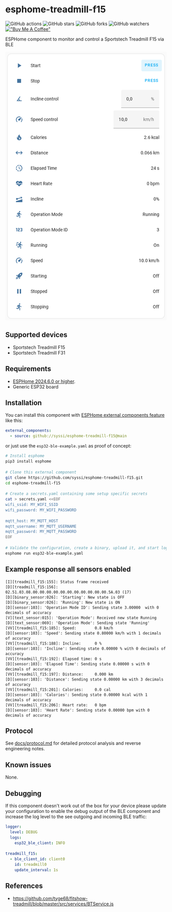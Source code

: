 # esphome-treadmill-f15

![GitHub actions](https://github.com/syssi/esphome-treadmill-f15/actions/workflows/ci.yaml/badge.svg)
![GitHub stars](https://img.shields.io/github/stars/syssi/esphome-treadmill-f15)
![GitHub forks](https://img.shields.io/github/forks/syssi/esphome-treadmill-f15)
![GitHub watchers](https://img.shields.io/github/watchers/syssi/esphome-treadmill-f15)
[!["Buy Me A Coffee"](https://img.shields.io/badge/buy%20me%20a%20coffee-donate-yellow.svg)](https://www.buymeacoffee.com/syssi)

ESPHome component to monitor and control a Sportstech Treadmill F15 via BLE

![Lovelace entities card](lovelace-entities-card.png "Lovelace entities card")

## Supported devices

* Sportstech Treadmill F15
* Sportstech Treadmill F31

## Requirements

* [ESPHome 2024.6.0 or higher](https://github.com/esphome/esphome/releases).
* Generic ESP32 board

## Installation

You can install this component with [ESPHome external components feature](https://esphome.io/components/external_components.html) like this:
```yaml
external_components:
  - source: github://syssi/esphome-treadmill-f15@main
```

or just use the `esp32-ble-example.yaml` as proof of concept:

```bash
# Install esphome
pip3 install esphome

# Clone this external component
git clone https://github.com/syssi/esphome-treadmill-f15.git
cd esphome-treadmill-f15

# Create a secrets.yaml containing some setup specific secrets
cat > secrets.yaml <<EOF
wifi_ssid: MY_WIFI_SSID
wifi_password: MY_WIFI_PASSWORD

mqtt_host: MY_MQTT_HOST
mqtt_username: MY_MQTT_USERNAME
mqtt_password: MY_MQTT_PASSWORD
EOF

# Validate the configuration, create a binary, upload it, and start logs
esphome run esp32-ble-example.yaml

```

## Example response all sensors enabled

```
[I][treadmill_f15:155]: Status frame received
[D][treadmill_f15:156]:   02.51.03.08.00.00.00.00.00.00.00.00.00.00.00.5A.03 (17)
[D][binary_sensor:026]: 'Starting': New state is OFF
[D][binary_sensor:026]: 'Running': New state is ON
[D][sensor:103]: 'Operation Mode ID': Sending state 3.00000  with 0 decimals of accuracy
[V][text_sensor:015]: 'Operation Mode': Received new state Running
[D][text_sensor:069]: 'Operation Mode': Sending state 'Running'
[VV][treadmill_f15:185]: Speed:        0.8 km/h
[D][sensor:103]: 'Speed': Sending state 0.80000 km/h with 1 decimals of accuracy
[VV][treadmill_f15:188]: Incline:      0 %
[D][sensor:103]: 'Incline': Sending state 0.00000 % with 0 decimals of accuracy
[VV][treadmill_f15:192]: Elapsed time: 0 s
[D][sensor:103]: 'Elapsed Time': Sending state 0.00000 s with 0 decimals of accuracy
[VV][treadmill_f15:197]: Distance:     0.000 km
[D][sensor:103]: 'Distance': Sending state 0.00000 km with 3 decimals of accuracy
[VV][treadmill_f15:201]: Calories:     0.0 cal
[D][sensor:103]: 'Calories': Sending state 0.00000 kcal with 1 decimals of accuracy
[VV][treadmill_f15:206]: Heart rate:   0 bpm
[D][sensor:103]: 'Heart Rate': Sending state 0.00000 bpm with 0 decimals of accuracy
```

## Protocol

See [docs/protocol.md](docs/protocol.md) for detailed protocol analysis and reverse engineering notes.

## Known issues

None.

## Debugging

If this component doesn't work out of the box for your device please update your configuration to enable the debug output of the BLE component and increase the log level to the see outgoing and incoming BLE traffic:

```yaml
logger:
  level: DEBUG
  logs:
    esp32_ble_client: INFO

treadmill_f15:
  - ble_client_id: client0
    id: treadmill0
    update_interval: 1s
```

## References

* https://github.com/tyge68/fitshow-treadmill/blob/master/src/services/BTService.js
